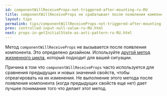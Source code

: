 ```yaml
---
id: componentWillReceiveProps-not-triggered-after-mounting-ru-RU
title: componentWillReceiveProps не срабатывает после появления компонента
layout: tips
permalink: tips/componentWillReceiveProps-not-triggered-after-mounting-ru-RU.html
prev: controlled-input-null-value-ru-RU.html
next: props-in-getInitialState-as-anti-pattern-ru-RU.html
---
```


Метод `componentWillReceiveProps` не вызывается после появления компонента. Это определено дизайном. Используйте [другой метод жизненного цикла](/react/docs/component-specs.html), который подходит для вашей ситуации.

Причина в том что `componentWillReceiveProps` часто используется для сравнения предыдущих и новых значений свойств, чтобы отреагировать на их изменения. Не выполнение этого метода после появления компонента (когда предыдущих свойств еще нет) дает лучшее понимание того что делает этот метод.
